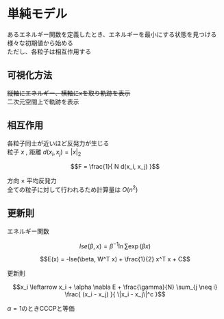 # 単純モデル
あるエネルギー関数を定義したとき、エネルギーを最小にする状態を見つける  
様々な初期値から始める  
ただし、各粒子は相互作用する  

## 可視化方法
~~縦軸にエネルギー、横軸にxを取り軌跡を表示~~  
二次元空間上で軌跡を表示

## 相互作用
各粒子同士が近いほど反発力が生じる  
粒子 $x$ , 距離 $d(x_i, x_j) = |x|_2$ 
```math
F = \frac{1}{ N d(x_i, x_j) }
```
方向 × 平均反発力  
全ての粒子に対して行われるため計算量は $O(n^2)$ 

## 更新則

エネルギー関数
```math
lse(\beta, x) = \beta^{-1} \ln \sum \exp( \beta x )
```
```math
E(x) = -lse(\beta, W^T x) + \frac{1}{2} x^T x + C
```
更新則
```math
x_i \leftarrow x_i + \alpha \nabla E + \frac{\gamma}{N} \sum_{j \neq i} \frac{ (x_i - x_j) }{ \|x_i - x_j\|^c }
```
$\alpha=1$のときCCCPと等価
